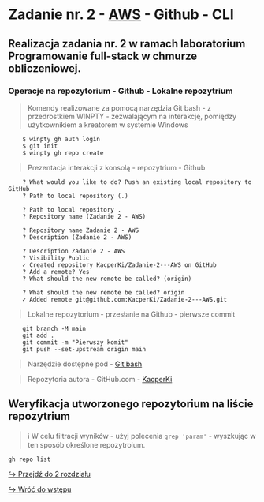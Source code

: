 # Zadanie nr. 2 - [AWS](https://aws.amazon.com/) - Github - CLI
## Realizacja zadania nr. 2 w ramach laboratorium Programowanie full-stack w chmurze obliczeniowej.
 
### Operacje na repozytorium - Github - Lokalne repozytrium

> Komendy realizowane za pomocą narzędzia Git bash - z przedrostkiem WINPTY - zezwalającym na interakcję, pomiędzy użytkownikiem a kreatorem w systemie Windows

```
    $ winpty gh auth login
    $ git init
    $ winpty gh repo create
```
> Prezentacja interakcji z konsolą - repozytrium - Github 
```
    ? What would you like to do? Push an existing local repository to GitHub
    ? Path to local repository (.)

    ? Path to local repository .
    ? Repository name (Zadanie 2 - AWS)

    ? Repository name Zadanie 2 - AWS
    ? Description (Zadanie 2 - AWS)

    ? Description Zadanie 2 - AWS
    ? Visibility Public
    ✓ Created repository KacperKi/Zadanie-2---AWS on GitHub
    ? Add a remote? Yes
    ? What should the new remote be called? (origin)

    ? What should the new remote be called? origin
    ✓ Added remote git@github.com:KacperKi/Zadanie-2---AWS.git
```

> Lokalne repozytorium - przesłanie na Github - pierwsze commit
```
    git branch -M main
    git add .
    git commit -m "Pierwszy komit"
    git push --set-upstream origin main
```

> Narzędzie dostępne pod - [Git bash](https://gitforwindows.org/)</br>

> Repozytoria autora - GitHub.com - [KacperKi](https://github.com/KacperKi)

## Weryfikacja utworzonego repozytorium na liście repozytrium 
> ℹ️  W celu filtracji wyników - użyj polecenia `grep 'param'` - wyszkując w ten sposób określone repozytroium.
```
gh repo list
```


 [↪️ Przejdź do 2 rozdziału](https://github.com/KacperKi/Zadanie-2---AWS/blob/main/2%20step.md)

 [↪️ Wróć do wstępu]( https://github.com/KacperKi/Zadanie-2---AWS/blob/main/Introduction.md)